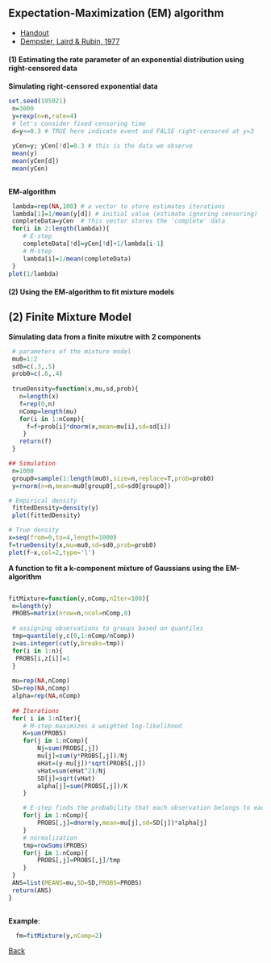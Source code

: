 
## Expectation-Maximization (EM) algorithm
  - [Handout](https://github.com/gdlc/STAT_COMP/blob/master/EMAlgorithm.pdf)
  - [Dempster, Laird & Rubin, 1977](https://github.com/gdlc/STAT_COMP/blob/master/EM_DempsterLairdRubin1977.pdf)


#### (1) Estimating the rate parameter of an exponential distribution using right-censored data


**Simulating right-censored exponential data**

```r
set.seed(195021)
 n=3000
 y=rexp(n=n,rate=4)
 # let's consider fixed censoring time
 d=y<=0.3 # TRUE here indicate event and FALSE right-censored at y=3
 
 yCen=y; yCen[!d]=0.3 # this is the data we observe 
 mean(y)
 mean(yCen[d])
 mean(yCen)
 
```

**EM-algorithm**

```r
 lambda=rep(NA,100) # a vector to store estimates iterations
 lambda[1]=1/mean(y[d]) # initial value (estimate ignoring censoring)
 completeData=yCen  # this vector stores the 'complete' data
 for(i in 2:length(lambda)){
    # E-step
    completeData[!d]=yCen[!d]+1/lambda[i-1]
    # M-step
    lambda[i]=1/mean(completeData)
 }
plot(1/lambda)
```
#### (2) Using the EM-algorithm to fit mixture models


## (2) Finite Mixture Model

**Simulating data from a finite mixutre with 2 components**

```r
 # parameters of the mixture model
 mu0=1:2
 sd0=c(.3,.5)
 prob0=c(.6,.4)
 
 trueDensity=function(x,mu,sd,prob){
   n=length(x)
   f=rep(0,n)
   nComp=length(mu)
   for(i in 1:nComp){
     f=f+prob[i]*dnorm(x,mean=mu[i],sd=sd[i]) 
    }
   return(f)
 }

## Simulation
 n=1000
 group0=sample(1:length(mu0),size=n,replace=T,prob=prob0)
 y=rnorm(n=n,mean=mu0[group0],sd=sd0[group0])

# Empirical density
 fittedDensity=density(y)
 plot(fittedDensity)

# True density
x=seq(from=0,to=4,length=1000)
f=trueDensity(x,mu=mu0,sd=sd0,prob=prob0)
plot(f~x,col=2,type='l')

```


**A function to fit a k-component mixture of Gaussians using the EM-algorithm**


```r

fitMixture=function(y,nComp,nIter=100){ 
 n=length(y)
 PROBS=matrix(nrow=n,ncol=nComp,0)
 
 # assigning observations to groups based on quantiles
 tmp=quantile(y,c(0,1:nComp/nComp))
 z=as.integer(cut(y,breaks=tmp))
 for(i in 1:n){
  PROBS[i,z[i]]=1
 }  
   
 mu=rep(NA,nComp)
 SD=rep(NA,nComp)
 alpha=rep(NA,nComp)
 
 ## Iterations
 for( i in 1:nIter){
	# M-step maximizes a weighted log-likelihood 
	K=sum(PROBS)
	for(j in 1:nComp){
		Nj=sum(PROBS[,j])		
		mu[j]=sum(y*PROBS[,j])/Nj		
		eHat=(y-mu[j])*sqrt(PROBS[,j])		
		vHat=sum(eHat^2)/Nj
		SD[j]=sqrt(vHat)
		alpha[j]=sum(PROBS[,j])/K
	}

	# E-step finds the probability that each observation belongs to each group	
	for(j in 1:nComp){
		PROBS[,j]=dnorm(y,mean=mu[j],sd=SD[j])*alpha[j]
	}
	# normalization 
	tmp=rowSums(PROBS)
	for(j in 1:nComp){
		PROBS[,j]=PROBS[,j]/tmp
	}		   
 }
 ANS=list(MEANS=mu,SD=SD,PROBS=PROBS)
 return(ANS)
}
 
```

**Example**:

```r
  fm=fitMixture(y,nComp=2)
```
[Back](https://github.com/gdlc/STAT_COMP/)

